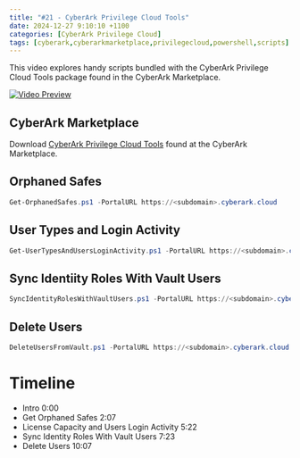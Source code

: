 ```yaml
---
title: "#21 - CyberArk Privilege Cloud Tools"
date: 2024-12-27 9:10:10 +1100
categories: [CyberArk Privilege Cloud]
tags: [cyberark,cyberarkmarketplace,privilegecloud,powershell,scripts]     # TAG names should always be lowercase
---
```


This video explores handy scripts bundled with the CyberArk Privilege Cloud Tools package found in the CyberArk Marketplace.

[![Video Preview](https://i.ytimg.com/vi/banxhCx306M/maxresdefault.jpg)](https://www.youtube.com/watch?v=banxhCx306M)

## CyberArk Marketplace
Download [CyberArk Privilege Cloud Tools](https://community.cyberark.com/marketplace/s/#a352J000000GWAZQA4-a392J000002tNgLQAU) found at the CyberArk Marketplace.

## Orphaned Safes
```powershell
Get-OrphanedSafes.ps1 -PortalURL https://<subdomain>.cyberark.cloud
```
## User Types and Login Activity
```powershell
Get-UserTypesAndUsersLoginActivity.ps1 -PortalURL https://<subdomain>.cyberark.cloud
```
## Sync Identiity Roles With Vault Users
```powershell
SyncIdentityRolesWithVaultUsers.ps1 -PortalURL https://<subdomain>.cyberark.cloud
```
## Delete Users
```powershell
DeleteUsersFromVault.ps1 -PortalURL https://<subdomain>.cyberark.cloud
```
# Timeline
- Intro 0:00
- Get Orphaned Safes 2:07
- License Capacity and Users Login Activity 5:22
- Sync Identity Roles With Vault Users 7:23
- Delete Users 10:07
